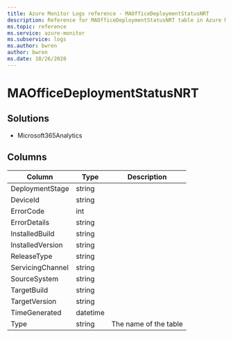 ```yaml
---
title: Azure Monitor Logs reference - MAOfficeDeploymentStatusNRT
description: Reference for MAOfficeDeploymentStatusNRT table in Azure Monitor Logs.
ms.topic: reference
ms.service: azure-monitor
ms.subservice: logs
ms.author: bwren
author: bwren
ms.date: 10/26/2020
---
```


# MAOfficeDeploymentStatusNRT

 

## Solutions

- Microsoft365Analytics




## Columns

|Column|Type|Description|
|---|---|---|
|DeploymentStage|string||
|DeviceId|string||
|ErrorCode|int||
|ErrorDetails|string||
|InstalledBuild|string||
|InstalledVersion|string||
|ReleaseType|string||
|ServicingChannel|string||
|SourceSystem|string||
|TargetBuild|string||
|TargetVersion|string||
|TimeGenerated|datetime||
|Type|string|The name of the table|

